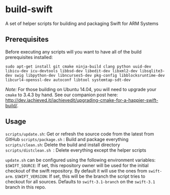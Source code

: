# build-swift
A set of helper scripts for building and packaging Swift for ARM Systems

## Prerequisites
Before executing any scripts will you want to have all of the build prerequisites installed:

```
sudo apt-get install git cmake ninja-build clang python uuid-dev libicu-dev icu-devtools libbsd-dev libedit-dev libxml2-dev libsqlite3-dev swig libpython-dev libncurses5-dev pkg-config libblocksruntime-dev libcurl4-openssl-dev autoconf libtool systemtap-sdt-dev
```

*Note:*  For those building on Ubuntu 14.04, you will need to upgrade your `cmake` to 3.4.3 by hand.  See our companion post here: http://dev.iachieved.it/iachievedit/upgrading-cmake-for-a-happier-swift-build/.

## Usage

`scripts/update.sh`: Get or refresh the source code from the latest from GitHub
`scripts/package.sh` : Build and package everything
`scripts/clean.sh`: Delete the build and install directory
`scripts/distclean.sh `: Delete everything except the helper scripts

`update.sh` can be configured using the following environment variables:
`$SWIFT_SOURCE`: If set, this repository owner will be used for the initial checkout of the swift repository. By default it will use the ones from `swift-arm`.
`$SWIFT_VERSION`: If set, this will be the branch the script tries to checkout for all sources. Defaults to `swift-3.1-branch` on the `swift-3.1` branch in this repo.


